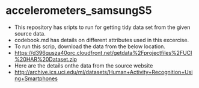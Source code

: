 accelerometers_samsungS5
========================


- This repository has sripts to run for getting tidy data set from the given source data. 
- codebook.md has details on different attributes used in this excercise. 
- To run this scrip, download the data from the below location.
- https://d396qusza40orc.cloudfront.net/getdata%2Fprojectfiles%2FUCI%20HAR%20Dataset.zip 
- Here are the details onthe data from the source website
- http://archive.ics.uci.edu/ml/datasets/Human+Activity+Recognition+Using+Smartphones 

